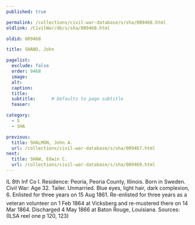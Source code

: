 ```yaml
---
published: true

permalink: /collections/civil-war-database/s/sha/009468.html
oldlink: /CivilWar/db/s/sha/009468.html

oldid: 009468

title: SHAND, John

pagelist:
  exclude: false
  order: 9468
  image: 
  alt:
  caption:
  title:
  subtitle:      # Defaults to page subtitle
  teaser:

category: 
  - S 
  - SHA

previous:
  title: SHALMON, John A.
  url: /collections/civil-war-database/s/sha/009467.html  
next:
  title: SHAW, Edwin C.
  url: /collections/civil-war-database/s/sha/009469.html   
---
```

IL 8th Inf Co I. Residence: Peoria, Peoria County, Illinois. Born in Sweden. Civil War: Age 32. Tailer. Unmarried. Blue eyes, light hair, dark complexion, 6&#146;. Enlisted for three years on 15 Aug 1861. Re-enlisted for three years as a veteran volunteer on 1 Feb 1864 at Vicksberg and re-mustered there on 14 Mar 1864. Discharged 4 May 1866 at Baton Rouge, Louisiana. Sources: (ILSA reel one p 120, 123)